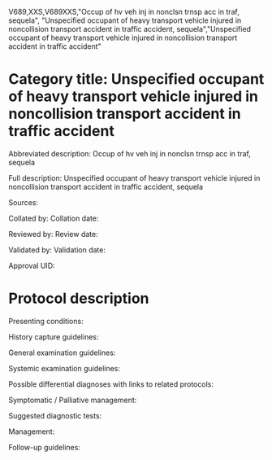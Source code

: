 V689,XXS,V689XXS,"Occup of hv veh inj in nonclsn trnsp acc in traf, sequela", "Unspecified occupant of heavy transport vehicle injured in noncollision transport accident in traffic accident, sequela","Unspecified occupant of heavy transport vehicle injured in noncollision transport accident in traffic accident"
# Category title: Unspecified occupant of heavy transport vehicle injured in noncollision transport accident in traffic accident

Abbreviated description: Occup of hv veh inj in nonclsn trnsp acc in traf, sequela

Full description: Unspecified occupant of heavy transport vehicle injured in noncollision transport accident in traffic accident, sequela

Sources:

Collated by:
Collation date:

Reviewed by:
Review date:

Validated by:
Validation date:

Approval UID:

# Protocol description

Presenting conditions:

History capture guidelines:

General examination guidelines:

Systemic examination guidelines:

Possible differential diagnoses with links to related protocols:

Symptomatic / Palliative management:

Suggested diagnostic tests:

Management:

Follow-up guidelines:
